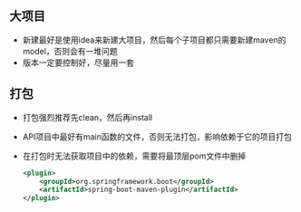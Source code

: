 ## 大项目

- 新建最好是使用idea来新建大项目，然后每个子项目都只需要新建maven的model，否则会有一堆问题
- 版本一定要控制好，尽量用一套



## 打包

- 打包强烈推荐先clean，然后再install

- API项目中最好有main函数的文件，否则无法打包，影响依赖于它的项目打包

- 在打包时无法获取项目中的依赖，需要将最顶层pom文件中删掉
  ```xml
  <plugin>
      <groupId>org.springframework.boot</groupId>
      <artifactId>spring-boot-maven-plugin</artifactId>
  </plugin>
  ```





